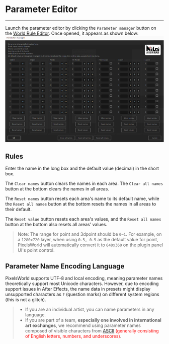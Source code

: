 # Parameter Editor
-------
Launch the parameter editor by clicking the `Parameter manager` button on the [World Rule Editor](ScriptWindow.md). Once opened, it appears as shown below:
![Parameter Editor](PM_Review.png)

## Rules
Enter the name in the long box and the default value (decimal) in the short box.

The `Clear names` button clears the names in each area. The `Clear all names` button at the bottom clears the names in all areas.

The `Reset names` button resets each area's name to its default name, while the `Reset all names` button at the bottom resets the names in all areas to their default.

The `Reset value` button resets each area's values, and the `Reset all names` button at the bottom also resets all areas' values.

> Note: The range for point and 3dpoint should be `0~1`. For example, on a `1280x720` layer, when using `0.5, 0.5` as the default value for point, PixelsWorld will automatically convert it to `640x360` on the plugin panel UI's point control.

## Parameter Name Encoding Language

PixelsWorld supports UTF-8 and local encoding, meaning parameter names theoretically support most Unicode characters. However, due to encoding support issues in After Effects, the name data in presets might display unsupported characters as `?` (question marks) on different system regions (this is not a glitch).

> - If you are an individual artist, you can name parameters in any language.
> - If you are part of a team, **especially one involved in international art exchanges**, we recommend using parameter names composed of visible characters from <span style="color:rgb(255,0,0)">[ASCII](https://en.wikipedia.org/wiki/ASCII) (generally consisting of English letters, numbers, and underscores)</span>.

<br>
<br>
<br>
<br>
<br>
<br>